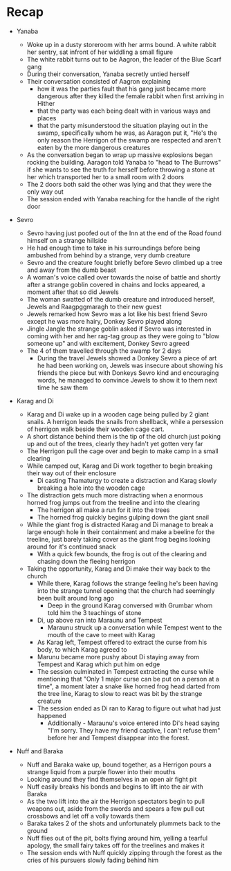 # Recap
- Yanaba
    - Woke up in a dusty storeroom with her arms bound. A white rabbit her sentry, sat infront of her widdling a small figure
    - The white rabbit turns out to be Aagron, the leader of the Blue Scarf gang
    - During their conversation, Yanaba secretly untied herself
    - Their conversation consisted of Aagron explaining
        - how it was the parties fault that his gang just became more dangerous after they killed the female rabbit when first arriving in Hither
        - that the party was each being dealt with in various ways and places
        - that the party misunderstood the situation playing out in the swamp, specifically whom he was, as Aaragon put it, "He's the only reason the Herrigon of the swamp are respected and aren't eaten by the more dangerous creatures
    - As the conversation began to wrap up massive explosions began rocking the building. Aaragon told Yanaba to "head to The Burrows" if she wants to see the truth for herself before throwing a stone at her which transported her to a small room with 2 doors
    - The 2 doors both said the other was lying and that they were the only way out
    - The session ended with Yanaba reaching for the handle of the right door

- Sevro
    - Sevro having just poofed out of the Inn at the end of the Road found himself on a strange hillside
    - He had enough time to take in his surroundings before being ambushed from behind by a strange, very dumb creature
    - Sevro and the creature fought briefly before Sevro climbed up a tree and away from the dumb beast
    - A woman's voice called over towards the noise of battle and shortly after a strange goblin covered in chains and locks appeared, a moment after that so did Jewels
    - The woman swatted of the dumb creature and introduced herself, Jewels and Raagpggmaragh to their new guest
    - Jewels remarked how Sevro was a lot like his best friend Sevro except he was more hairy, Donkey Sevro played along
    - Jingle Jangle the strange goblin asked if Sevro was interested in coming with her and her rag-tag group as they were going to "blow someone up" and with excitement, Donkey Sevro agreed
    - The 4 of them travelled through the swamp for 2 days
        - During the travel Jewels showed a Donkey Sevro a piece of art he had been working on, Jewels was insecure about showing his friends the piece but with Donkeys Sevro kind and encouraging words, he managed to convince Jewels to show it to them next time he saw them
    
- Karag and Di
    - Karag and Di wake up in a wooden cage being pulled by 2 giant snails. A herrigon leads the snails from shellback, while a persession of herrigon walk beside their wooden cage cart.
    - A short distance behind them is the tip of the old church just poking up and out of the trees, clearly they hadn't yet gotten very far
    - The Herrigon pull the cage over and begin to make camp in a small clearing
    - While camped out, Karag and Di work together to begin breaking their way out of their enclosure
        - Di casting Thamaturgy to create a distraction and Karag slowly breaking a hole into the wooden cage
    - The distraction gets much more distracting when a enormous horned frog jumps out from the treeline and into the clearing
        - The herrigon all make a run for it into the trees
        - The horned frog quickly begins gulping down the giant snail
    - While the giant frog is distracted Karag and Di manage to break a large enough hole in their containment and make a beeline for the treeline, just barely taking cover as the giant frog begins looking around for it's continued snack
        - With a quick few bounds, the frog is out of the clearing and chasing down the fleeing herrigon
    - Taking the opportunity, Karag and Di make their way back to the church
        - While there, Karag follows the strange feeling he's been having into the strange tunnel opening that the church had seemingly been built around long ago
            - Deep in the ground Karag conversed with Grumbar whom told him the 3 teachings of stone
        - Di, up above ran into Maraunu and Tempest
            - Maraunu struck up a conversation while Tempest went to the mouth of the cave to meet with Karag
        - As Karag left, Tempest offered to extract the curse from his body, to which Karag agreed to
        - Marunu became more pushy about Di staying away from Tempest and Karag which put him on edge
        - The session culminated in Tempest extracting the curse while mentioning that "Only 1 major curse can be put on a person at a time", a moment later a snake like horned frog head darted from the tree line, Karag to slow to react was bit by the strange creature
        - The session ended as Di ran to Karag to figure out what had just happened
            - Additionally - Maraunu's voice entered into Di's head saying "I'm sorry. They have my friend captive, I can't refuse them" before her and Tempest disappear into the forest.

- Nuff and Baraka
    - Nuff and Baraka wake up, bound together, as a Herrigon pours a strange liquid from a purple flower into their mouths
    - Looking around they find themselves in an open air fight pit
    - Nuff easily breaks his bonds and begins to lift into the air with Baraka
    - As the two lift into the air the Herrigon spectators begin to pull weapons out, aside from the swords and spears a few pull out crossbows and let off a volly towards them
    - Baraka takes 2 of the shots and unfortunately plummets back to the ground
    - Nuff flies out of the pit, bolts flying around him, yelling a tearful apology, the small fairy takes off for the treelines and makes it
    - The session ends with Nuff quickly zipping through the forest as the cries of his pursuers slowly fading behind him
